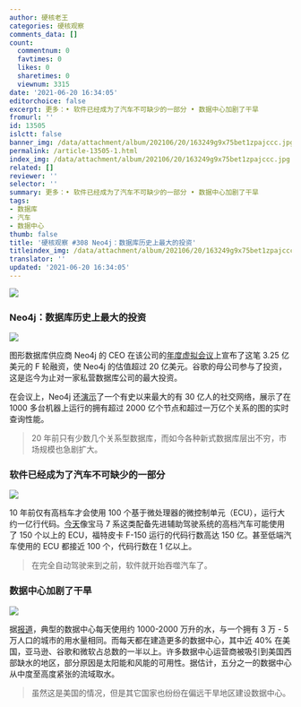 ```yaml
---
author: 硬核老王
categories: 硬核观察
comments_data: []
count:
  commentnum: 0
  favtimes: 0
  likes: 0
  sharetimes: 0
  viewnum: 3315
date: '2021-06-20 16:34:05'
editorchoice: false
excerpt: 更多：• 软件已经成为了汽车不可缺少的一部分 • 数据中心加剧了干旱
fromurl: ''
id: 13505
islctt: false
banner_img: /data/attachment/album/202106/20/163249g9x75bet1zpajccc.jpg
permalink: /article-13505-1.html
index_img: /data/attachment/album/202106/20/163249g9x75bet1zpajccc.jpg
related: []
reviewer: ''
selector: ''
summary: 更多：• 软件已经成为了汽车不可缺少的一部分 • 数据中心加剧了干旱
tags:
- 数据库
- 汽车
- 数据中心
thumb: false
title: '硬核观察 #308 Neo4j：数据库历史上最大的投资'
titleindex_img: /data/attachment/album/202106/20/163249g9x75bet1zpajccc.jpg
translator: ''
updated: '2021-06-20 16:34:05'
---
```


![](/data/attachment/album/202106/20/163249g9x75bet1zpajccc.jpg)


### Neo4j：数据库历史上最大的投资


![](/data/attachment/album/202106/20/163301kic4iitthic59pn2.jpg)


图形数据库供应商 Neo4j 的 CEO 在该公司的[年度虚拟会议](https://neo4j.brand.live/c/2021nodes-homepage)上宣布了这笔 3.25 亿美元的 F 轮融资，使 Neo4j 的估值超过 20 亿美元。谷歌的母公司参与了投资，这是迄今为止对一家私营数据库公司的最大投资。


在会议上，Neo4j 还[演示](https://www.zdnet.com/article/the-biggest-investment-in-database-history-the-biggest-social-network-ever-and-other-graph-stories-from-neo4j/)了一个有史以来最大的有 30 亿人的社交网络，展示了在 1000 多台机器上运行的拥有超过 2000 亿个节点和超过一万亿个关系的图的实时查询性能。



> 
> 20 年前只有少数几个关系型数据库，而如今各种新式数据库层出不穷，市场规模也急剧扩大。
> 
> 
> 


### 软件已经成为了汽车不可缺少的一部分


![](/data/attachment/album/202106/20/163314wads2fdaumft55js.jpg)


10 年前仅有高档车才会使用 100 个基于微处理器的微控制单元（ECU），运行大约一亿行代码。[今天](https://spectrum.ieee.org/cars-that-think/transportation/advanced-cars/software-eating-car)像宝马 7 系这类配备先进辅助驾驶系统的高档汽车可能使用了 150 个以上的 ECU，福特皮卡 F-150 运行的代码行数高达 150 亿。甚至低端汽车使用的 ECU 都接近 100 个，代码行数在 1 亿以上。



> 
> 在完全自动驾驶来到之前，软件就开始吞噬汽车了。
> 
> 
> 


### 数据中心加剧了干旱


![](/data/attachment/album/202106/20/163337p1ul9g1k131ksq3l.jpg)


据[报道](https://www.nbcnews.com/tech/internet/drought-stricken-communities-push-back-against-data-centers-n1271344)，典型的数据中心每天使用约 1000-2000 万升的水，与一个拥有 3 万 - 5 万人口的城市的用水量相同。而每天都在建造更多的数据中心，其中近 40% 在美国，亚马逊、谷歌和微软占总数的一半以上。许多数据中心运营商被吸引到美国西部缺水的地区，部分原因是太阳能和风能的可用性。据估计，五分之一的数据中心从中度至高度紧张的流域取水。



> 
> 虽然这是美国的情况，但是其它国家也纷纷在偏远干旱地区建设数据中心。
> 
> 
>